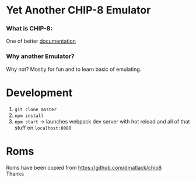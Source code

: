 # Yet Another CHIP-8 Emulator

### What is CHIP-8:

One of better [documentation](http://devernay.free.fr/hacks/chip8/C8TECH10.HTM#0.0)

### Why another Emulator?

Why not? Mostly for fun and to learn basic of emulating.

# Development

1. `git clone master`
2. `npm install`
3. `npm start` -> launches webpack dev server with hot reload and all of that stuff on `localhost:8080`

# Roms

Roms have been copied from https://github.com/dmatlack/chip8  
Thanks
